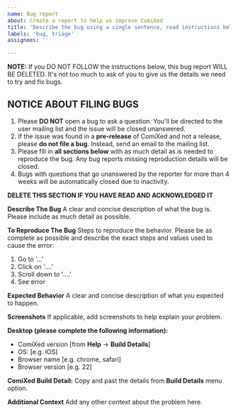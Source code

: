 ```yaml
---
name: Bug report
about: Create a report to help us improve ComiXed
title: 'Describe the bug using a single sentence, read instructions below'
labels: 'bug, triage'
assignees: ''

---
```


**NOTE:** If you DO NOT FOLLOW the instructions below, this bug report WILL BE DELETED. It's not too much to ask
of you to give us the details we need to try and fix bugs.

## NOTICE ABOUT FILING BUGS
1. Please **DO NOT** open a bug to ask a question. You'll be directed to the user mailing list and the issue will be closed unanswered. 
2. If the issue was found in a **pre-release** of ComiXed and not a release, please **do not file a bug**. Instead, send an email to the mailing list. 
3. Please fill in **all sections below** with as much detail as is needed to reproduce the bug. Any bug reports missing reproduction details will be closed.
4. Bugs with questions that go unanswered by the reporter for more than 4 weeks will be automatically closed due to inactivity.

**DELETE THIS SECTION IF YOU HAVE READ AND ACKNOWLEDGED IT**

**Describe The Bug**
A clear and concise description of what the bug is. Please include as much detail as possible.

**To Reproduce The Bug**
Steps to reproduce the behavior. Please be as complete as possible and describe the exact steps and values used to cause the error:
1. Go to '...'
1. Click on '....'
1. Scroll down to '....'
1. See error

**Expected Behavior**
A clear and concise description of what you expected to happen.

**Screenshots**
If applicable, add screenshots to help explain your problem.

**Desktop (please complete the following information):**
 - ComiXed version [from **Help** -> **Build Details**]
 - OS: [e.g. iOS]
 - Browser name [e.g. chrome, safari]
 - Browser version [e.g. 22]

**ComiXed Build Detail:**
Copy and past the details from **Build Details** menu option.

**Additional Context**
Add any other context about the problem here.
